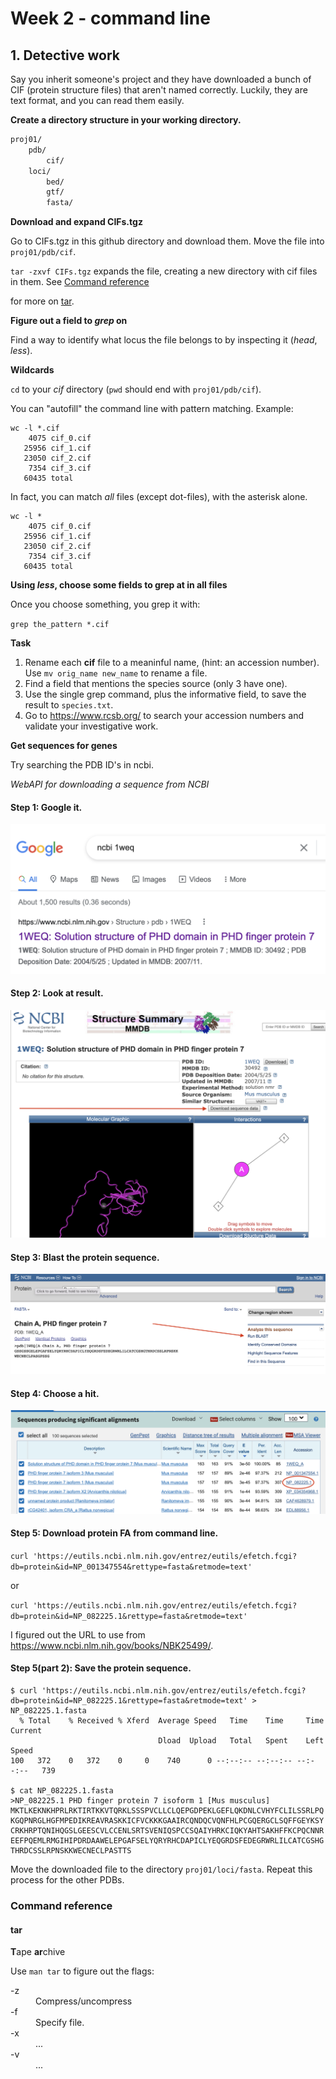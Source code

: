 # Week 2 - command line

## 1. Detective work

Say you inherit someone's project and they have downloaded a bunch of CIF (protein structure files) that aren't named correctly. Luckily, they are text format, and you can read them easily.

**Create a directory structure in your working directory.**

```bash
proj01/
	pdb/
		cif/
	loci/
		bed/
		gtf/
		fasta/

```

**Download and expand CIFs.tgz**

Go to CIFs.tgz in this github directory and download them. Move the file into `proj01/pdb/cif`.

`tar -zxvf CIFs.tgz` expands the file, creating a new directory with cif files in them. 
See [Command reference](https://github.com/Colorado-State-University-CMB/Intro-to-qCMB-2022/blob/main/Module_6_CommandLine/week2/README.md#command-reference) 


for more on [tar](https://github.com/Colorado-State-University-CMB/Intro-to-qCMB-2022/blob/main/Module_6_CommandLine/week2/README.md#tar).

**Figure out a field to *grep* on**

Find a way to identify what locus the file belongs to by inspecting it (*head*, *less*).

**Wildcards**

`cd` to your *cif* directory (`pwd` should end with `proj01/pdb/cif`).

You can "autofill" the command line with pattern matching. Example:

```
wc -l *.cif
    4075 cif_0.cif
   25956 cif_1.cif
   23050 cif_2.cif
    7354 cif_3.cif
   60435 total
```

In fact, you can match _all_ files (except dot-files), with the asterisk alone.

```
wc -l *
    4075 cif_0.cif
   25956 cif_1.cif
   23050 cif_2.cif
    7354 cif_3.cif
   60435 total
```

**Using *less*, choose some fields to grep at in all files**

Once you choose something, you grep it with:

`grep the_pattern *.cif`

**Task**
  1. Rename each **cif** file to a meaninful name, (hint: an accession number). Use `mv orig_name new_name` to rename a file.
  2. Find a field that mentions the species source (only 3 have one).
  3. Use the single grep command, plus the informative field, to save the result to `species.txt`.
  4. Go to https://www.rcsb.org/ to search your accession numbers and validate your investigative work.

**Get sequences for genes**

Try searching the PDB ID's in ncbi. 

*WebAPI for downloading a sequence from NCBI*

#### Step 1: Google it.

![google pdb](/Module_6_CommandLine/week2/images/google.png)

#### Step 2: Look at result.

![google pdb](/Module_6_CommandLine/week2/images/ncbi_PDB.png)

#### Step 3: Blast the protein sequence.

![google pdb](/Module_6_CommandLine/week2/images/protein_fasta_report.png)

#### Step 4: Choose a hit.

![google pdb](/Module_6_CommandLine/week2/images/blast_output.png)


#### Step 5: Download protein FA from command line.

```curl 'https://eutils.ncbi.nlm.nih.gov/entrez/eutils/efetch.fcgi?db=protein&id=NP_001347554&rettype=fasta&retmode=text'```

or 

```curl 'https://eutils.ncbi.nlm.nih.gov/entrez/eutils/efetch.fcgi?db=protein&id=NP_082225.1&rettype=fasta&retmode=text'```


I figured out the URL to use from https://www.ncbi.nlm.nih.gov/books/NBK25499/.

#### Step 5(part 2): Save the protein sequence.

```
$ curl 'https://eutils.ncbi.nlm.nih.gov/entrez/eutils/efetch.fcgi?db=protein&id=NP_082225.1&rettype=fasta&retmode=text' > NP_082225.1.fasta
  % Total    % Received % Xferd  Average Speed   Time    Time     Time  Current
                                 Dload  Upload   Total   Spent    Left  Speed
100   372    0   372    0     0    740      0 --:--:-- --:--:-- --:--:--   739

$ cat NP_082225.1.fasta 
>NP_082225.1 PHD finger protein 7 isoform 1 [Mus musculus]
MKTLKEKNKHPRLRKTIRTKKVTQRKLSSSPVCLLCLQEPGDPEKLGEFLQKDNLCVHYFCLILSSRLPQ
KGQPNRGLHGFMPEDIKREAVRASKKICFVCKKKGAAIRCQNDQCVQNFHLPCGQERGCLSQFFGEYKSY
CRKHRPTQNIHQGSLGEESCVLCCENLSRTSVENIQSPCCSQAIYHRKCIQKYAHTSAKHFFKCPQCNNR
EEFPQEMLRMGIHIPDRDAAWELEPGAFSELYQRYRHCDAPICLYEQGRDSFEDEGRWRLILCATCGSHG
THRDCSSLRPNSKKWECNECLPASTTS
```

Move the downloaded file to the directory `proj01/loci/fasta`. Repeat this process for the other PDBs.

### Command reference

#### tar 

**T**ape **ar**chive

Use `man tar` to figure out the flags:
<dl>
  <dt>-z</dt>
  <dd>Compress/uncompress</dd>
  <dt>-f</dt>
  <dd>Specify file.</dd>
  <dt>-x</dt>
  <dd>...</dd>
  <dt>-v</dt>
  <dd>...</dd>
<dl>
